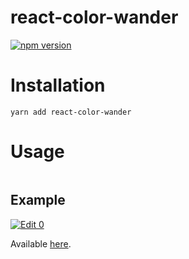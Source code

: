 # react-color-wander

[![npm version](https://badge.fury.io/js/react-color-wander.svg)](https://badge.fury.io/js/react-color-wander)

# Installation

`yarn add react-color-wander`

# Usage

```javascript
```

## Example

[![Edit 0](https://codesandbox.io/static/img/play-codesandbox.svg)](https://codesandbox.io/s/0)

Available [here](https://github.com/sonaye/react-color-wander/tree/master/src/example).
